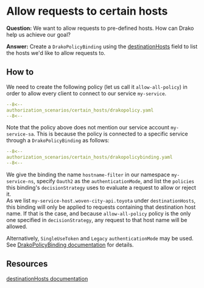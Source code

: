 # Allow requests to certain hosts

**Question:** We want to allow requests to pre-defined hosts. How can Drako help us achieve our goal?

**Answer:** Create a `DrakoPolicyBinding` using the [destinationHosts](../../../crd/DrakoPolicyBinding/#destinationhosts) field to list the hosts we'd like to allow requests to.

## How to

We need to create the following policy (let us call it `allow-all-policy`) in order to allow every client to connect to our service `my-service`.

```yaml
--8<--
authorization_scenarios/certain_hosts/drakopolicy.yaml
--8<--
```

Note that the policy above does not mention our service account `my-service-sa`.
This is because the policy is connected to a specific service through a `DrakoPolicyBinding` as follows:

```yaml
--8<--
authorization_scenarios/certain_hosts/drakopolicybinding.yaml
--8<--
```

We give the binding the name `hostname-filter` in our namespace `my-service-ns`, specify `Oauth2` as the `authenticationMode`, and list the `policies` this binding's `decisionStrategy` uses to
evaluate a request to allow or reject it.  
As we list `my-service-host.woven-city-api.toyota` under `destinationHosts`, this binding will only be applied to requests containing that destination host name. If that is the case, and because `allow-all-policy` policy is the only one specified in `decisionStrategy`, any request to that host name will be allowed.

Alternatively, `SingleUseToken` and `Legacy` `authenticationMode` may be used.  
See [DrakoPolicyBinding documentation](../../../crd/DrakoPolicyBinding/#authenticationmode) for details.

## Resources

[destinationHosts documentation](../../../crd/DrakoPolicyBinding/#destinationhosts)
